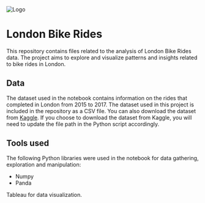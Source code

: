 ![Logo](https://ichef.bbci.co.uk/news/976/cpsprodpb/AAC1/production/_127831734_bikesnip.png.webp)

# London Bike Rides

This repository contains files related to the analysis of London Bike Rides data. The project aims to explore and visualize patterns and insights related to bike rides in London.

## Data

The dataset used in the notebook contains information on the rides that completed in London from 2015 to 2017. The dataset used in this project is included in the repository as a CSV file. You can also download the dataset from [Kaggle](https://www.kaggle.com/datasets/hmavrodiev/london-bike-sharing-dataset). If you choose to download the dataset from Kaggle, you will need to update the file path in the Python script accordingly.

## Tools used

The following Python libraries were used in the notebook for data gathering, exploration and manipulation:
- Numpy
- Panda

Tableau for data visualization.
